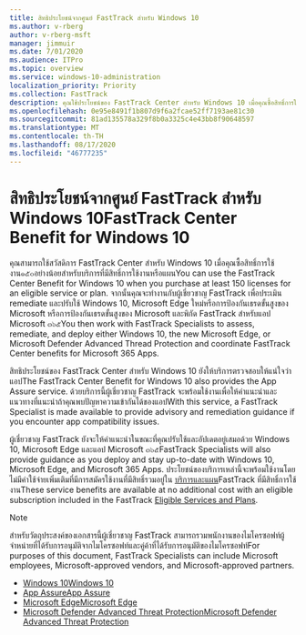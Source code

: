```yaml
---
title: สิทธิประโยชน์จากศูนย์ FastTrack สำหรับ Windows 10
ms.author: v-rberg
author: v-rberg-msft
manager: jimmuir
ms.date: 7/01/2020
ms.audience: ITPro
ms.topic: overview
ms.service: windows-10-administration
localization_priority: Priority
ms.collection: FastTrack
description: คุณใช้ประโยชน์ของ FastTrack Center สำหรับ Windows 10 เมื่อคุณซื้อสิทธิ์การใช้งาน๑๕๐อย่าง  *น้อย*  สำหรับบริการที่มีสิทธิ์การใช้งานหรือแผน
ms.openlocfilehash: 0e95e8491f1b807d9f6a2fcae52ff7193ae81c30
ms.sourcegitcommit: 81ad135578a329f8b0a3325c4e43bb8f90648597
ms.translationtype: MT
ms.contentlocale: th-TH
ms.lasthandoff: 08/17/2020
ms.locfileid: "46777235"
---
```

# <a name="fasttrack-center-benefit-for-windows-10"></a><span data-ttu-id="06e72-103">สิทธิประโยชน์จากศูนย์ FastTrack สำหรับ Windows 10</span><span class="sxs-lookup"><span data-stu-id="06e72-103">FastTrack Center Benefit for Windows 10</span></span>

<span data-ttu-id="06e72-104">คุณสามารถใช้สวัสดิการ FastTrack Center สำหรับ Windows 10 เมื่อคุณซื้อสิทธิ์การใช้งาน๑๕๐อย่างน้อยสำหรับบริการที่มีสิทธิ์การใช้งานหรือแผน</span><span class="sxs-lookup"><span data-stu-id="06e72-104">You can use the FastTrack Center Benefit for Windows 10 when you purchase at least 150 licenses for an eligible service or plan.</span></span> <span data-ttu-id="06e72-105">จากนั้นคุณจะทำงานกับผู้เชี่ยวชาญ FastTrack เพื่อประเมิน remediate และปรับใช้ Windows 10, Microsoft Edge ใหม่หรือการป้องกันเธรดขั้นสูงของ Microsoft หรือการป้องกันเธรดขั้นสูงของ Microsoft และพิกัด FastTrack สำหรับแอป Microsoft ๓๖๕</span><span class="sxs-lookup"><span data-stu-id="06e72-105">You then work with FastTrack Specialists to assess, remediate, and deploy either Windows 10, the new Microsoft Edge, or Microsoft Defender Advanced Thread Protection and coordinate FastTrack Center benefits for Microsoft 365 Apps.</span></span> 

<span data-ttu-id="06e72-106">สิทธิประโยชน์ของ FastTrack Center สำหรับ Windows 10 ยังให้บริการตรวจสอบให้แน่ใจว่าแอป</span><span class="sxs-lookup"><span data-stu-id="06e72-106">The FastTrack Center Benefit for Windows 10 also provides the App Assure service.</span></span> <span data-ttu-id="06e72-107">ด้วยบริการนี้ผู้เชี่ยวชาญ FastTrack จะพร้อมใช้งานเพื่อให้คำแนะนำและแนวทางที่แนะนำถ้าคุณพบปัญหาความเข้ากันได้ของแอป</span><span class="sxs-lookup"><span data-stu-id="06e72-107">With this service, a FastTrack Specialist is made available to provide advisory and remediation guidance if you encounter app compatibility issues.</span></span> 

<span data-ttu-id="06e72-108">ผู้เชี่ยวชาญ FastTrack ยังจะให้คำแนะนำในขณะที่คุณปรับใช้และอัปเดตอยู่เสมอด้วย Windows 10, Microsoft Edge และแอป Microsoft ๓๖๕</span><span class="sxs-lookup"><span data-stu-id="06e72-108">FastTrack Specialists will also provide guidance as you deploy and stay up-to-date with Windows 10, Microsoft Edge, and Microsoft 365 Apps.</span></span> <span data-ttu-id="06e72-109">ประโยชน์ของบริการเหล่านี้จะพร้อมใช้งานโดยไม่มีค่าใช้จ่ายเพิ่มเติมที่มีการสมัครใช้งานที่มีสิทธิ์รวมอยู่ใน [บริการและแผน](M365-eligible-services-and-plans.md)FastTrack ที่มีสิทธิ์การใช้งาน</span><span class="sxs-lookup"><span data-stu-id="06e72-109">These service benefits are available at no additional cost with an eligible subscription included in the FastTrack [Eligible Services and Plans](M365-eligible-services-and-plans.md).</span></span>
  
> [!NOTE]
> <span data-ttu-id="06e72-110">สำหรับวัตถุประสงค์ของเอกสารนี้ผู้เชี่ยวชาญ FastTrack สามารถรวมพนักงานของไมโครซอฟท์ผู้จำหน่ายที่ได้รับการอนุมัติจากไมโครซอฟท์และคู่ค้าที่ได้รับการอนุมัติของไมโครซอฟท์</span><span class="sxs-lookup"><span data-stu-id="06e72-110">For purposes of this document, FastTrack Specialists can include Microsoft employees, Microsoft-approved vendors, and Microsoft-approved partners.</span></span> 
    
- [<span data-ttu-id="06e72-111">Windows 10</span><span class="sxs-lookup"><span data-stu-id="06e72-111">Windows 10</span></span>](Win-10-windows-10.md)
- [<span data-ttu-id="06e72-112">App Assure</span><span class="sxs-lookup"><span data-stu-id="06e72-112">App Assure</span></span>](Win-10-app-assure.md)
- [<span data-ttu-id="06e72-113">Microsoft Edge</span><span class="sxs-lookup"><span data-stu-id="06e72-113">Microsoft Edge</span></span>](Win-10-microsoft-edge.md)
- [<span data-ttu-id="06e72-114">Microsoft Defender Advanced Threat Protection</span><span class="sxs-lookup"><span data-stu-id="06e72-114">Microsoft Defender Advanced Threat Protection</span></span>](Win-10-microsoft-defender-atp.md)

